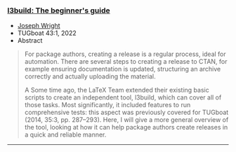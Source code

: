 

### <a href="{{site.baseurl}}/publications/2022-JAW-TUB-tb133wright-l3build.pdf">l3build: The beginner's guide</a>

+ [Joseph Wright]({{site.baseurl}}/about/team/#jospeh-wright)
+ TUGboat 43:1, 2022 
+ Abstract
> For package authors, creating a release is a regular process, ideal for automation. There are several steps to creating a release to CTAN, for example ensuring documentation is updated, structuring an archive correctly and actually uploading the material.
>
> A Some time ago, the LaTeX Team extended their existing basic scripts to create an independent tool, l3build, which can cover all of those tasks. Most significantly, it included features to run comprehensive tests: this aspect was previously covered for TUGboat (2014, 35:3, pp. 287–293). Here, I will give a more general overview of the tool, looking at how it can help package authors create releases in a quick and reliable manner.

***

